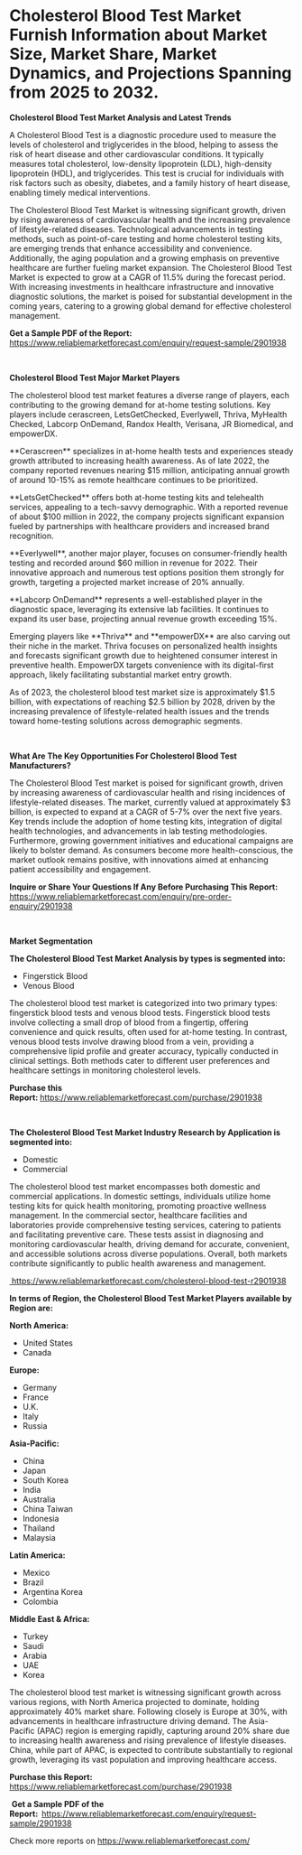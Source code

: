 <p><h1>Cholesterol Blood Test Market Furnish Information about Market Size, Market Share, Market Dynamics, and Projections Spanning from 2025 to 2032.</h1></p><p><strong>Cholesterol Blood Test Market Analysis and Latest Trends</strong></p>
<p><p>A Cholesterol Blood Test is a diagnostic procedure used to measure the levels of cholesterol and triglycerides in the blood, helping to assess the risk of heart disease and other cardiovascular conditions. It typically measures total cholesterol, low-density lipoprotein (LDL), high-density lipoprotein (HDL), and triglycerides. This test is crucial for individuals with risk factors such as obesity, diabetes, and a family history of heart disease, enabling timely medical interventions.</p><p>The Cholesterol Blood Test Market is witnessing significant growth, driven by rising awareness of cardiovascular health and the increasing prevalence of lifestyle-related diseases. Technological advancements in testing methods, such as point-of-care testing and home cholesterol testing kits, are emerging trends that enhance accessibility and convenience. Additionally, the aging population and a growing emphasis on preventive healthcare are further fueling market expansion. The Cholesterol Blood Test Market is expected to grow at a CAGR of 11.5% during the forecast period. With increasing investments in healthcare infrastructure and innovative diagnostic solutions, the market is poised for substantial development in the coming years, catering to a growing global demand for effective cholesterol management.</p></p>
<p><strong>Get a Sample PDF of the Report:&nbsp;</strong> <a href="https://www.reliablemarketforecast.com/enquiry/request-sample/2901938?utm_campaign=2314&utm_medium=2&utm_source=Github&utm_content=ia&utm_term=11032025&utm_id=cholesterol-blood-test">https://www.reliablemarketforecast.com/enquiry/request-sample/2901938</a></p>
<p>&nbsp;</p>
<p><strong>Cholesterol Blood Test Major Market Players</strong></p>
<p><p>The cholesterol blood test market features a diverse range of players, each contributing to the growing demand for at-home testing solutions. Key players include cerascreen, LetsGetChecked, Everlywell, Thriva, MyHealth Checked, Labcorp OnDemand, Randox Health, Verisana, JR Biomedical, and empowerDX.</p><p>**Cerascreen** specializes in at-home health tests and experiences steady growth attributed to increasing health awareness. As of late 2022, the company reported revenues nearing $15 million, anticipating annual growth of around 10-15% as remote healthcare continues to be prioritized.</p><p>**LetsGetChecked** offers both at-home testing kits and telehealth services, appealing to a tech-savvy demographic. With a reported revenue of about $100 million in 2022, the company projects significant expansion fueled by partnerships with healthcare providers and increased brand recognition.</p><p>**Everlywell**, another major player, focuses on consumer-friendly health testing and recorded around $60 million in revenue for 2022. Their innovative approach and numerous test options position them strongly for growth, targeting a projected market increase of 20% annually.</p><p>**Labcorp OnDemand** represents a well-established player in the diagnostic space, leveraging its extensive lab facilities. It continues to expand its user base, projecting annual revenue growth exceeding 15%.</p><p>Emerging players like **Thriva** and **empowerDX** are also carving out their niche in the market. Thriva focuses on personalized health insights and forecasts significant growth due to heightened consumer interest in preventive health. EmpowerDX targets convenience with its digital-first approach, likely facilitating substantial market entry growth.</p><p>As of 2023, the cholesterol blood test market size is approximately $1.5 billion, with expectations of reaching $2.5 billion by 2028, driven by the increasing prevalence of lifestyle-related health issues and the trends toward home-testing solutions across demographic segments.</p></p>
<p>&nbsp;</p>
<p><strong>What Are The Key Opportunities For Cholesterol Blood Test Manufacturers?</strong></p>
<p><p>The Cholesterol Blood Test market is poised for significant growth, driven by increasing awareness of cardiovascular health and rising incidences of lifestyle-related diseases. The market, currently valued at approximately $3 billion, is expected to expand at a CAGR of 5-7% over the next five years. Key trends include the adoption of home testing kits, integration of digital health technologies, and advancements in lab testing methodologies. Furthermore, growing government initiatives and educational campaigns are likely to bolster demand. As consumers become more health-conscious, the market outlook remains positive, with innovations aimed at enhancing patient accessibility and engagement.</p></p>
<p><strong>Inquire or Share Your Questions If Any Before Purchasing This Report:</strong> <a href="https://www.reliablemarketforecast.com/enquiry/pre-order-enquiry/2901938?utm_campaign=2314&utm_medium=2&utm_source=Github&utm_content=ia&utm_term=11032025&utm_id=cholesterol-blood-test">https://www.reliablemarketforecast.com/enquiry/pre-order-enquiry/2901938</a></p>
<p>&nbsp;</p>
<p><strong>Market Segmentation</strong></p>
<p><strong>The Cholesterol Blood Test Market Analysis by types is segmented into:</strong></p>
<p><ul><li>Fingerstick Blood</li><li>Venous Blood</li></ul></p>
<p><p>The cholesterol blood test market is categorized into two primary types: fingerstick blood tests and venous blood tests. Fingerstick blood tests involve collecting a small drop of blood from a fingertip, offering convenience and quick results, often used for at-home testing. In contrast, venous blood tests involve drawing blood from a vein, providing a comprehensive lipid profile and greater accuracy, typically conducted in clinical settings. Both methods cater to different user preferences and healthcare settings in monitoring cholesterol levels.</p></p>
<p><strong>Purchase this Report:&nbsp;</strong><a href="https://www.reliablemarketforecast.com/purchase/2901938?utm_campaign=2314&utm_medium=2&utm_source=Github&utm_content=ia&utm_term=11032025&utm_id=cholesterol-blood-test">https://www.reliablemarketforecast.com/purchase/2901938</a></p>
<p>&nbsp;</p>
<p><strong>The Cholesterol Blood Test Market Industry Research by Application is segmented into:</strong></p>
<p><ul><li>Domestic</li><li>Commercial</li></ul></p>
<p><p>The cholesterol blood test market encompasses both domestic and commercial applications. In domestic settings, individuals utilize home testing kits for quick health monitoring, promoting proactive wellness management. In the commercial sector, healthcare facilities and laboratories provide comprehensive testing services, catering to patients and facilitating preventive care. These tests assist in diagnosing and monitoring cardiovascular health, driving demand for accurate, convenient, and accessible solutions across diverse populations. Overall, both markets contribute significantly to public health awareness and management.</p></p>
<p><a href="https://www.reliablemarketforecast.com/cholesterol-blood-test-r2901938?utm_campaign=2314&utm_medium=2&utm_source=Github&utm_content=ia&utm_term=11032025&utm_id=cholesterol-blood-test">&nbsp;https://www.reliablemarketforecast.com/cholesterol-blood-test-r2901938</a></p>
<p><strong>In terms of Region, the Cholesterol Blood Test Market Players available by Region are:</strong></p>
<p>
    <p> <strong> North America: </strong>
        <ul>
            <li>United States</li>
            <li>Canada</li>
        </ul>
        </p> 
    <p> <strong> Europe: </strong>
        <ul>
            <li>Germany</li>
            <li>France</li>
            <li>U.K.</li>
            <li>Italy</li>
            <li>Russia</li>
        </ul>
        </p> 
    <p> <strong> Asia-Pacific: </strong>
        <ul>
            <li>China</li>
            <li>Japan</li>
            <li>South Korea</li>
            <li>India</li>
            <li>Australia</li>
            <li>China Taiwan</li>
            <li>Indonesia</li>
            <li>Thailand</li>
            <li>Malaysia</li>
        </ul>
        </p> 
    <p> <strong> Latin America: </strong>
        <ul>
            <li>Mexico</li>
            <li>Brazil</li>
            <li>Argentina Korea</li>
            <li>Colombia</li>
        </ul>
        </p> 
    <p> <strong> Middle East & Africa: </strong>
        <ul>
            <li>Turkey</li>
            <li>Saudi</li>
            <li>Arabia</li>
            <li>UAE</li>
            <li>Korea</li>
        </ul>
    </p>
    </p>
<p><p>The cholesterol blood test market is witnessing significant growth across various regions, with North America projected to dominate, holding approximately 40% market share. Following closely is Europe at 30%, with advancements in healthcare infrastructure driving demand. The Asia-Pacific (APAC) region is emerging rapidly, capturing around 20% share due to increasing health awareness and rising prevalence of lifestyle diseases. China, while part of APAC, is expected to contribute substantially to regional growth, leveraging its vast population and improving healthcare access.</p></p>
<p><strong>Purchase this Report: </strong><a href="https://www.reliablemarketforecast.com/purchase/2901938?utm_campaign=2314&utm_medium=2&utm_source=Github&utm_content=ia&utm_term=11032025&utm_id=cholesterol-blood-test">https://www.reliablemarketforecast.com/purchase/2901938</a></p>
<p>&nbsp;<strong>Get a Sample PDF of the Report:&nbsp;&nbsp;</strong><a href="https://www.reliablemarketforecast.com/enquiry/request-sample/2901938?utm_campaign=2314&utm_medium=2&utm_source=Github&utm_content=ia&utm_term=11032025&utm_id=cholesterol-blood-test">https://www.reliablemarketforecast.com/enquiry/request-sample/2901938</a></p>
<p><strong></strong></p>
<p>Check more reports on <a href="https://www.reliablemarketforecast.com/?utm_campaign=2314&utm_medium=2&utm_source=Github&utm_content=ia&utm_term=11032025&utm_id=cholesterol-blood-test">https://www.reliablemarketforecast.com/</a></p>